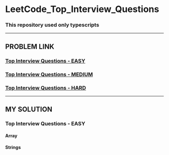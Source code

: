 # LeetCode_Top_Interview_Questions

### This repository used only typescripts

---

## PROBLEM LINK

### [Top Interview Questions - EASY](https://leetcode.com/explore/interview/card/top-interview-questions-easy/)

### [Top Interview Questions - MEDIUM](https://leetcode.com/explore/interview/card/top-interview-questions-medium/)

### [Top Interview Questions - HARD](https://leetcode.com/explore/interview/card/top-interview-questions-hard/)

---

## MY SOLUTION

### Top Interview Questions - EASY

#### Array

#### Strings
